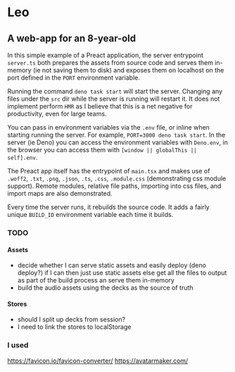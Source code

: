 # Leo

## A web-app for an 8-year-old

In this simple example of a Preact application, the server entrypoint `server.ts` both prepares the assets from source code and serves them in-memory (ie not saving them to disk) and exposes them on localhost on the port defined in the `PORT` environment variable.

Running the command `deno task start` will start the server. Changing any files under the `src` dir while the server is running will restart it. It does not implement perform `HMR` as I believe that this is a net negative for productivity, even for large teams.

You can pass in environment variables via the `.env` file, or inline when starting running the server. For example, `PORT=3000 deno task start`. In the server (ie Deno) you can access the environment variables with `Deno.env`, in the browser you can access them with `[window || globalThis || self].env`.

The Preact app itself has the entrypoint of `main.tsx` and makes use of `.woff2`, `.txt`, `.png`, `.json`, `.ts`, `.css`, `.module.css` (demonstrating css module support). Remote modules, relative file paths, importing into css files, and import maps are also demonstrated.

Every time the server runs, it rebuilds the source code. It adds a fairly unique `BUILD_ID` environment variable each time it builds.

### TODO
#### Assets
- decide whether I can serve static assets and easily deploy (deno deploy?)
  if I can then just use static assets
  else get all the files to output as part of the build process an serve them in-memory
- build the audio assets using the decks as the source of truth

#### Stores
- should I split up decks from session?
- I need to link the stores to localStorage

### I used
https://favicon.io/favicon-converter/
https://avatarmaker.com/